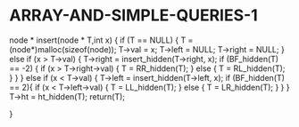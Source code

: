 # ARRAY-AND-SIMPLE-QUERIES-1
node * insert(node * T,int x)
{
    if (T == NULL)
    {
        T = (node*)malloc(sizeof(node));
        T->val = x;
        T->left = NULL;
        T->right = NULL;
    }
    else if (x > T->val)
    {
        T->right = insert_hidden(T->right, x);
        if (BF_hidden(T) == -2)
        {
            if (x > T->right->val)
            {
                T = RR_hidden(T);
            }
            else
            {
                T = RL_hidden(T);
            }
        }
    }
    else if (x < T->val)
    {
        T->left = insert_hidden(T->left, x);
        if (BF_hidden(T) == 2){
            if (x < T->left->val)
            {
                T = LL_hidden(T);
            }
            else
            {
                T = LR_hidden(T);
            }
        }
    }
    T->ht = ht_hidden(T);
    return(T);
   
  
}
